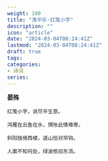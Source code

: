 ```yaml
---
weight: 100
title: "清平乐·红笺小字"
description: ""
icon: "article"
date: "2024-03-04T08:24:41Z"
lastmod: "2024-03-04T08:24:41Z"
draft: true
tags:
categories:
- 诗词
series:
---
```


**晏殊**

```
红笺小字，说尽平生意。

鸿雁在云鱼在水，惆怅此情难寄。

斜阳独倚西楼，遥山恰对帘钩。

人面不知何处，绿波依旧东流。
```
